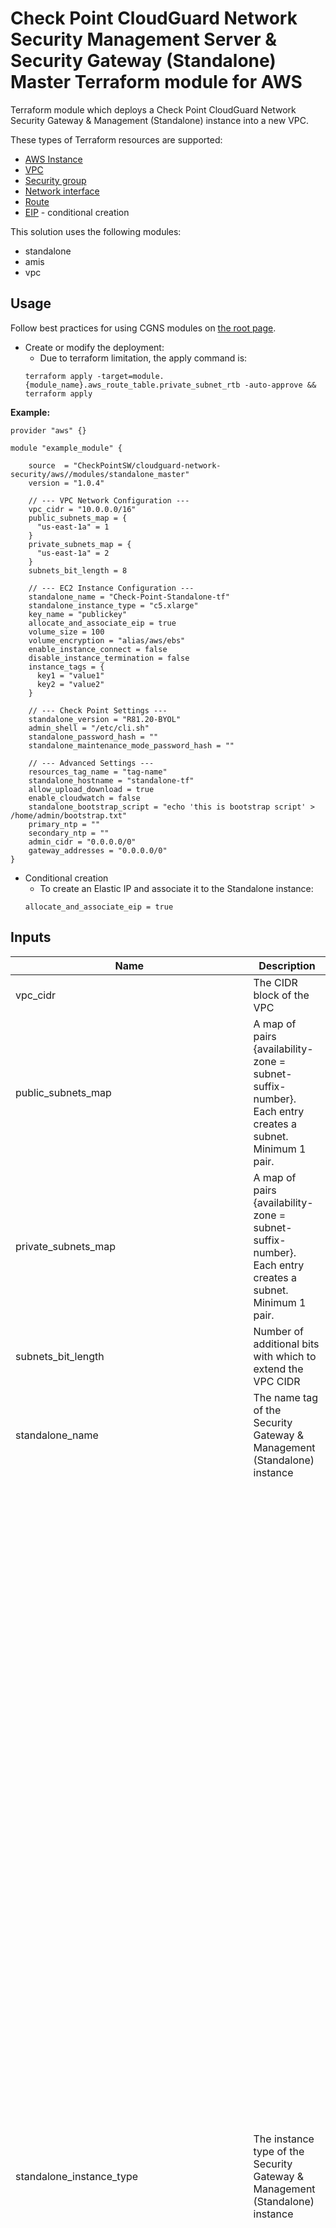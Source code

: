 # Check Point CloudGuard Network Security Management Server & Security Gateway (Standalone) Master Terraform module for AWS

Terraform module which deploys a Check Point CloudGuard Network Security Gateway & Management (Standalone) instance into a new VPC.

These types of Terraform resources are supported:
* [AWS Instance](https://www.terraform.io/docs/providers/aws/r/instance.html)
* [VPC](https://www.terraform.io/docs/providers/aws/r/vpc.html)
* [Security group](https://www.terraform.io/docs/providers/aws/r/security_group.html)
* [Network interface](https://www.terraform.io/docs/providers/aws/r/network_interface.html)
* [Route](https://www.terraform.io/docs/providers/aws/r/route.html)
* [EIP](https://www.terraform.io/docs/providers/aws/r/eip.html) - conditional creation

This solution uses the following modules:
- standalone
- amis
- vpc

## Usage
Follow best practices for using CGNS modules on [the root page](https://registry.terraform.io/modules/checkpointsw/cloudguard-network-security/aws/latest#:~:text=Best%20Practices%20for%20Using%20Our%20Modules).


- Create or modify the deployment:
    - Due to terraform limitation, the apply command is:
    ```
    terraform apply -target=module.{module_name}.aws_route_table.private_subnet_rtb -auto-approve && terraform apply 
    ```
    

**Example:**
```
provider "aws" {}

module "example_module" {

    source  = "CheckPointSW/cloudguard-network-security/aws//modules/standalone_master"
    version = "1.0.4"

    // --- VPC Network Configuration ---
    vpc_cidr = "10.0.0.0/16"
    public_subnets_map = {
      "us-east-1a" = 1
    }
    private_subnets_map = {
      "us-east-1a" = 2
    }
    subnets_bit_length = 8

    // --- EC2 Instance Configuration ---
    standalone_name = "Check-Point-Standalone-tf"
    standalone_instance_type = "c5.xlarge"
    key_name = "publickey"
    allocate_and_associate_eip = true
    volume_size = 100
    volume_encryption = "alias/aws/ebs"
    enable_instance_connect = false
    disable_instance_termination = false
    instance_tags = {
      key1 = "value1"
      key2 = "value2"
    }

    // --- Check Point Settings ---
    standalone_version = "R81.20-BYOL"
    admin_shell = "/etc/cli.sh"
    standalone_password_hash = ""
    standalone_maintenance_mode_password_hash = ""

    // --- Advanced Settings ---
    resources_tag_name = "tag-name"
    standalone_hostname = "standalone-tf"
    allow_upload_download = true
    enable_cloudwatch = false
    standalone_bootstrap_script = "echo 'this is bootstrap script' > /home/admin/bootstrap.txt"
    primary_ntp = ""
    secondary_ntp = ""
    admin_cidr = "0.0.0.0/0"
    gateway_addresses = "0.0.0.0/0"
}
  ```

- Conditional creation
  - To create an Elastic IP and associate it to the Standalone instance:
  ```
  allocate_and_associate_eip = true
  ```
  



## Inputs
| Name                                      | Description                                                                                                                                           | Type        | Allowed Values                                                                                                      |
|-------------------------------------------|-------------------------------------------------------------------------------------------------------------------------------------------------------|-------------|--------------------------------------------------------------------------------------------------------------------|
| vpc_cidr                                  | The CIDR block of the VPC                                                                                                                             | string      |                                                                                                                 |
| public_subnets_map                        | A map of pairs {availability-zone = subnet-suffix-number}. Each entry creates a subnet. Minimum 1 pair.                                               | map         |                                                                                                                 |
| private_subnets_map                       | A map of pairs {availability-zone = subnet-suffix-number}. Each entry creates a subnet. Minimum 1 pair.                                               | map         |                                                                                                                 |
| subnets_bit_length                        | Number of additional bits with which to extend the VPC CIDR                                                                                           | number      |                                                                                                                 |
| standalone_name                           | The name tag of the Security Gateway & Management (Standalone) instance                                                                               | string      |**Default:** Check-Point-Standalone-tf                                                                      |
| standalone_instance_type                  | The instance type of the Security Gateway & Management (Standalone) instance                                                                          | string      | - c4.large <br/> - c4.xlarge <br/> - c5.large <br/> - c5.xlarge <br/> - c5.2xlarge <br/> - c5.4xlarge <br/> - c5.9xlarge <br/> - c5.12xlarge <br/> - c5.18xlarge <br/> - c5.24xlarge <br/> - c5n.large <br/> - c5n.xlarge <br/> - c5n.2xlarge <br/> - c5n.4xlarge <br/> - c5n.9xlarge <br/>  - c5n.18xlarge <br/>  - c5d.large <br/> - c5d.xlarge <br/> - c5d.2xlarge <br/> - c5d.4xlarge <br/> - c5d.9xlarge <br/> - c5d.12xlarge <br/>  - c5d.18xlarge <br/>  - c5d.24xlarge <br/> - m5.large <br/> - m5.xlarge <br/> - m5.2xlarge <br/> - m5.4xlarge <br/> - m5.8xlarge <br/> - m5.12xlarge <br/> - m5.16xlarge <br/> - m5.24xlarge <br/> - m6i.large <br/> - m6i.xlarge <br/> - m6i.2xlarge <br/> - m6i.4xlarge <br/> - m6i.8xlarge <br/> - m6i.12xlarge <br/> - m6i.16xlarge <br/> - m6i.24xlarge <br/> - m6i.32xlarge <br/> - c6i.large <br/> - c6i.xlarge <br/> - c6i.2xlarge <br/> - c6i.4xlarge <br/> - c6i.8xlarge <br/> - c6i.12xlarge <br/> - c6i.16xlarge <br/> - c6i.24xlarge <br/> - c6i.32xlarge <br/> - c6in.large <br/> - c6in.xlarge <br/> - c6in.2xlarge <br/> - c6in.4xlarge <br/> - c6in.8xlarge <br/> - c6in.12xlarge <br/> - c6in.16xlarge <br/> - c6in.24xlarge <br/> - c6in.32xlarge <br/> - r5.large <br/> - r5.xlarge <br/> - r5.2xlarge <br/> - r5.4xlarge <br/> - r5.8xlarge <br/> - r5.12xlarge <br/> - r5.16xlarge <br/> - r5.24xlarge <br/> - r5a.large <br/> - r5a.xlarge <br/> - r5a.2xlarge <br/> - r5a.4xlarge <br/> - r5a.8xlarge <br/> - r5a.12xlarge <br/> - r5a.16xlarge <br/> - r5a.24xlarge <br/> - r5b.large <br/> - r5b.xlarge <br/> - r5b.2xlarge <br/> - r5b.4xlarge <br/> - r5b.8xlarge <br/> - r5b.12xlarge <br/> - r5b.16xlarge <br/> - r5b.24xlarge <br/> - r5n.large <br/> - r5n.xlarge <br/> - r5n.2xlarge <br/> - r5n.4xlarge <br/> - r5n.8xlarge <br/> - r5n.12xlarge <br/> - r5n.16xlarge <br/> - r5n.24xlarge <br/> - r6i.large <br/> - r6i.xlarge <br/> - r6i.2xlarge <br/> - r6i.4xlarge <br/> - r6i.8xlarge <br/> - r6i.12xlarge <br/> - r6i.16xlarge <br/> - r6i.24xlarge <br/> - r6i.32xlarge <br/> - m6a.large <br/> - m6a.xlarge <br/> - m6a.2xlarge  <br/> - m6a.4xlarge <br/> - m6a.8xlarge <br/> - m6a.12xlarge <br/> - m6a.16xlarge <br/> - m6a.24xlarge <br/> - m6a.32xlarge <br/> - m6a.48xlarge <br/>**Default:** c5.xlarge                                 |
| key_name                                  | The EC2 Key Pair name to allow SSH access to the instances                                                                                            | string      |                                                                                                                 |
| allocate_and_associate_eip                | Allocate and associate an Elastic IP with the launched instance                                                                                       | bool        | true/false<br>**Default:** true                                                                                   |
| volume_size                               | Root volume size (GB)                                                                                                                                 | number      |**Default:** 100                                                                                           |
| volume_encryption                         | KMS or CMK key Identifier                                                                                                                             | string      |**Default:** alias/aws/ebs                                                                                 |
| enable_instance_connect                   | Enable SSH connection over AWS web console                                                                                                            | bool        | true/false<br>**Default:** false                                                                                   |
| disable_instance_termination              | Prevent accidental termination of the instance                                                                                                        | bool        | true/false<br>**Default:** false                                                                                   |
| metadata_imdsv2_required                  | Deploy instance with metadata v2 token required                                                                                                       | bool        | true/false<br>**Default:** true                                                                                    |
| instance_tags                             | A map of tags as key=value pairs.                                                                                                                     | map(string) |**Default:** {}                                                                                            |
| standalone_version                        | Security Gateway & Management (Standalone) version and license                                                                                       | string      | - R81.20-BYOL<br>- R82-PAYG-NGTP<br>**Default:** R81.20-BYOL                                                       |
| admin_shell                               | Set the admin shell to enable advanced command-line configuration                                                                                     | string      | - /etc/cli.sh<br>- /bin/bash<br>**Default:** /etc/cli.sh                                                           |
| standalone_password_hash                  | Admin user's password hash                                                                                                                            | string      |                                                                                                                 |
| resources_tag_name                        | (Optional)                                                                                                                                             | string      |                                                                                                                 |
| standalone_hostname                       | Security Gateway & Management (Standalone) prompt hostname                                                                                            | string      |                                                                                                                 |
| allow_upload_download                     | Automatically download Blade Contracts and other important data                                                                                       | bool        | true/false<br>**Default:** true                                                                                   |
| enable_cloudwatch                         | Report Check Point-specific CloudWatch metrics                                                                                                        | bool        | true/false<br>**Default:** false                                                                                   |
| standalone_bootstrap_script               | Semicolon (;) separated commands to run on the initial boot                                                                                           | string      |                                                                                                                 |
| primary_ntp                               | IPv4 address of Network Time Protocol primary server                                                                                                  | string      |**Default:** 169.254.169.123                                                                               |
| secondary_ntp                             | IPv4 address of Network Time Protocol secondary server                                                                                                | string      |**Default:** 0.pool.ntp.org                                                                                |
| admin_cidr                                | Allow web, SSH, and graphical clients from this network to communicate with the Management Server                                                    | string      |**Default:** 0.0.0.0/0                                                                                    |
| gateway_addresses                         | Allow gateways only from this network to communicate with the Management Server                                                                       | string      |**Default:** 0.0.0.0/0                                                                                    |
| standalone_maintenance_mode_password_hash | Maintenance-mode password hash                                                                                                                        | string      |                                                                                                                 |
 security_rules | List of security rules for ingress and egress.                                                         | list(object({<br/>    direction   = string    <br/>from_port   = any    <br/>to_port     = any <br/>protocol    = any <br/>cidr_blocks = list(any)<br/>}))         | **Default:** []|




## Outputs
To display the outputs defined by the module, create an `outputs.tf` file with the following structure:
```
output "instance_public_ip" {
  value = module.{module_name}.instance_public_ip
}
```
| Name                         | Description                                                                  |
|------------------------------|------------------------------------------------------------------------------|
| vpc_id                       | The id of the deployed vpc                                                   |
| internal_rtb_id              | The internal route table id                                                  |
| vpc_public_subnets_ids_list  | A list of the public subnets ids                                             |
| vpc_private_subnets_ids_list | A list of the private subnets ids                                            |
| standalone_instance_id       | The deployed Security Gateway & Management (Standalone) AWS instance id      |
| standalone_instance_name     | The deployed Security Gateway & Management (Standalone) AWS instance name    |
| standalone_public_ip         | The deployed Security Gateway & Management (Standalone) AWS public address   |
| standalone_ssh               | SSH command to the Security Gateway & Management (Standalone)                |
| standalone_url               | URL to the portal of the deployed Security Gateway & Management (Standalone) |
